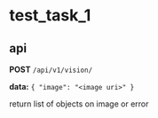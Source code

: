 # test_task_1

## api

**POST** `/api/v1/vision/`

**data:** `{ "image": "<image uri>" }`

return list of objects on image or error
